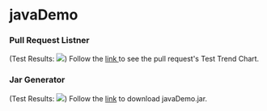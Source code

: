 # javaDemo

<h3>Pull Request Listner</h3> 
(Test Results: <a href='http://danik22.fzi.de:8080/view/javaDemo/job/Pull_request_listner_javaDemo/'><img src='http://danik22.fzi.de:8080/view/javaDemo/job/Pull_request_listner_javaDemo/badge/icon'></a>)
Follow the <a href='http://danik22.fzi.de:8080/view/javaDemo/job/Pull_request_listner_javaDemo/test/trend'>link
</a> to see the pull request's Test Trend Chart.

<h3>Jar Generator</h3> 
(Test Results: <a href='http://danik22.fzi.de:8080/view/javaDemo/job/master_listner_javaDemo/11/'><img src='http://danik22.fzi.de:8080/view/javaDemo/job/master_listner_javaDemo/11/badge/icon'></a>)
Follow the <a href='http://danik22.fzi.de:8080/view/javaDemo/job/master_listner_javaDemo/ws/store/Yan_Bi_Test/javaDemo.jar'> link</a> to download javaDemo.jar.





